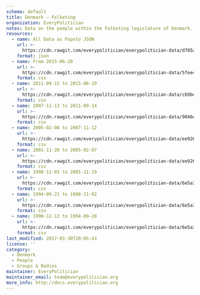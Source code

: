 ```yaml
---
schema: default
title: Denmark — Folketing
organization: EveryPolitician
notes: Data on the people within the Folketing legislature of Denmark.
resources:
  - name: All Data as Popolo JSON
    url: >-
      https://cdn.rawgit.com/everypolitician/everypolitician-data/d705a590bd3fc00c7595c1f753259aca02cfd23e/data/Denmark/Folketing/ep-popolo-v1.0.json
    format: json
  - name: From 2015-06-20
    url: >-
      https://cdn.rawgit.com/everypolitician/everypolitician-data/5fee4ee2ea66fa559711890d1f96fc668fcd5011/data/Denmark/Folketing/term-2015.csv
    format: csv
  - name: 2011-09-15 to 2015-06-19
    url: >-
      https://cdn.rawgit.com/everypolitician/everypolitician-data/cb9be1f77b9819dffeb11e7eede4f31a7a73ad50/data/Denmark/Folketing/term-2011.csv
    format: csv
  - name: 2007-11-13 to 2011-09-14
    url: >-
      https://cdn.rawgit.com/everypolitician/everypolitician-data/9046e23bd6d51e385b18c63b6603aa0525156301/data/Denmark/Folketing/term-2007.csv
    format: csv
  - name: 2005-02-08 to 2007-11-12
    url: >-
      https://cdn.rawgit.com/everypolitician/everypolitician-data/ee926de12f45b3166a42656131ca6962ec7377a8/data/Denmark/Folketing/term-2005.csv
    format: csv
  - name: 2001-11-20 to 2005-02-07
    url: >-
      https://cdn.rawgit.com/everypolitician/everypolitician-data/ee926de12f45b3166a42656131ca6962ec7377a8/data/Denmark/Folketing/term-2001.csv
    format: csv
  - name: 1998-11-03 to 2001-11-19
    url: >-
      https://cdn.rawgit.com/everypolitician/everypolitician-data/6e5a39c5774d5e730b1d0e4cda106dfe4c23f3bc/data/Denmark/Folketing/term-1998.csv
    format: csv
  - name: 1994-09-21 to 1998-11-02
    url: >-
      https://cdn.rawgit.com/everypolitician/everypolitician-data/6e5a39c5774d5e730b1d0e4cda106dfe4c23f3bc/data/Denmark/Folketing/term-1994.csv
    format: csv
  - name: 1990-12-12 to 1994-09-20
    url: >-
      https://cdn.rawgit.com/everypolitician/everypolitician-data/6e5a39c5774d5e730b1d0e4cda106dfe4c23f3bc/data/Denmark/Folketing/term-1990.csv
    format: csv
last_modified: 2017-03-30T20:05:43
license: ''
category:
  - Denmark
  - People
  - Groups & Bodies
maintainer: EveryPolitician
maintainer_email: team@everypolitician.org
more_info: http://docs.everypolitician.org
---
```

